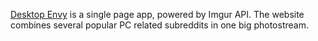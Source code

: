[Desktop Envy](http://desktopenvy.com) is a single page app, powered by Imgur API. The website combines several popular PC related subreddits in one big photostream.